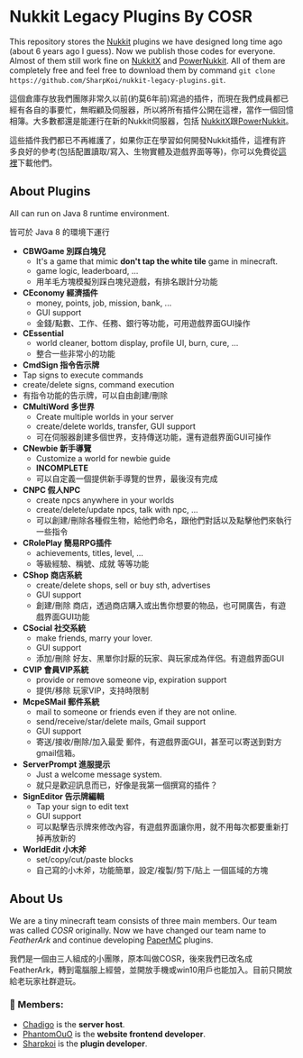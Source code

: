 # Nukkit Legacy Plugins By COSR

This repository stores the [Nukkit](https://github.com/Nukkit/Nukkit) plugins we have designed long time ago (about 6 years ago I guess). Now we publish those codes for everyone. Almost of them still work fine on [NukkitX](https://github.com/CloudburstMC/Nukkit) and [PowerNukkit](https://github.com/PowerNukkit/PowerNukkit). All of them are completely free and feel free to download them by command `git clone https://github.com/SharpKoi/nukkit-legacy-plugins.git`.

這個倉庫存放我們團隊非常久以前(約莫6年前)寫過的插件，而現在我們成員都已經有各自的事要忙，無暇顧及伺服器，所以將所有插件公開在這裡，當作一個回憶相簿。大多數都還是能運行在新的Nukkit伺服器，包括 [NukkitX](https://github.com/CloudburstMC/Nukkit)跟[PowerNukkit](https://github.com/PowerNukkit/PowerNukkit)。

這些插件我們都已不再維護了，如果你正在學習如何開發Nukkit插件，這裡有許多良好的參考(包括配置讀取/寫入、生物實體及遊戲界面等等)，你可以免費從[這裡](https://github.com/SharpKoi/nukkit-legacy-plugins/archive/refs/heads/master.zip)下載他們。

## About Plugins

All can run on Java 8 runtime environment.

皆可於 Java 8 的環境下運行

- **CBWGame 別踩白塊兒**
  - It's a game that mimic **don't tap the white tile** game in minecraft.
  - game logic, leaderboard, ...
  - 用羊毛方塊模擬別踩白塊兒遊戲，有排名跟計分功能
- **CEconomy 經濟插件**
  - money, points, job, mission, bank, ...
  - GUI support
  - 金錢/點數、工作、任務、銀行等功能，可用遊戲界面GUI操作
- **CEssential**
  - world cleaner, bottom display, profile UI, burn, cure, ...
  - 整合一些非常小的功能
-  **CmdSign 指令告示牌**
  - Tap signs to execute commands
  - create/delete signs, command execution
  - 有指令功能的告示牌，可以自由創建/刪除
- **CMultiWord 多世界**
  - Create multiple worlds in your server
  - create/delete worlds, transfer, GUI support
  - 可在伺服器創建多個世界，支持傳送功能，還有遊戲界面GUI可操作
- **CNewbie 新手導覽**
  - Customize a world for newbie guide
  - **INCOMPLETE**
  - 可以自定義一個提供新手導覽的世界，最後沒有完成
- **CNPC 假人NPC**
  - create npcs anywhere in your worlds
  - create/delete/update npcs, talk with npc, ...
  - 可以創建/刪除各種假生物，給他們命名，跟他們對話以及點擊他們來執行一些指令
- **CRolePlay 簡易RPG插件**
  - achievements, titles, level, ...
  - 等級經驗、稱號、成就 等等功能
- **CShop 商店系統**
  - create/delete shops, sell or buy sth, advertises
  - GUI support
  - 創建/刪除 商店，透過商店購入或出售你想要的物品，也可開廣告，有遊戲界面GUI功能
- **CSocial 社交系統**
  - make friends, marry your lover.
  - GUI support
  - 添加/刪除 好友、黑單你討厭的玩家、與玩家成為伴侶。有遊戲界面GUI
- **CVIP 會員VIP系統**
  - provide or remove someone vip, expiration support
  - 提供/移除 玩家VIP，支持時限制
- **McpeSMail 郵件系統**
  - mail to someone or friends even if they are not online.
  - send/receive/star/delete mails, Gmail support
  - GUI support
  - 寄送/接收/刪除/加入最愛 郵件，有遊戲界面GUI，甚至可以寄送到對方gmail信箱。
- **ServerPrompt 進服提示**
  - Just a welcome message system.
  - 就只是歡迎訊息而已，好像是我第一個撰寫的插件？
- **SignEditor 告示牌編輯**
  - Tap your sign to edit text
  - GUI support
  - 可以點擊告示牌來修改內容，有遊戲界面讓你用，就不用每次都要重新打掉再放新的
- **WorldEdit 小木斧**
  - set/copy/cut/paste blocks
  - 自己寫的小木斧，功能簡單，設定/複製/剪下/貼上 一個區域的方塊

## About Us

We are a tiny minecraft team consists of three main members. Our team was called *COSR* originally. Now we have changed our team name to *FeatherArk* and continue developing [PaperMC](https://papermc.io/) plugins.

我們是一個由三人組成的小團隊，原本叫做COSR，後來我們已改名成FeatherArk，轉到電腦服上經營，並開放手機或win10用戶也能加入。目前只開放給老玩家社群遊玩。

### 👥 Members:
* [Chadigo](https://github.com/godchadigo) is the **server host**.
* [PhantomOuO](https://github.com/PhantomOuO) is the **website frontend developer**.
* [Sharpkoi](https://github.com/SharpKoi) is the **plugin developer**.
